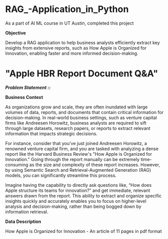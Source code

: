# RAG_-Application_in_Python
As a part of AI ML course in UT Austin, completed this project

**Objective**

Develop a RAG application to help business analysts efficiently extract key insights from extensive reports, such as How Apple is Organized for Innovation, enabling faster and more informed decision-making.

"Apple HBR Report Document Q&A"
==============================
**_Problem Statement ::_**

**Business Context**

As organizations grow and scale, they are often inundated with large volumes of data, reports, and documents that contain critical information for decision-making. In real-world business settings, such as venture capital firms like Andreesen Horowitz, business analysts are required to sift through large datasets, research papers, or reports to extract relevant information that impacts strategic decisions.

For instance, consider that you've just joined Andreesen Horowitz, a renowned venture capital firm, and you are tasked with analyzing a dense report like the Harvard Business Review's "How Apple is Organized for Innovation." Going through the report manually can be extremely time-consuming as the size and complexity of these report increases. However, by using Semantic Search and Retrieval-Augmented Generation (RAG) models, you can significantly streamline this process.

Imagine having the capability to directly ask questions like, “How does Apple structure its teams for innovation?” and get immediate, relevant answers drawn from the report. This ability to extract and organize specific insights quickly and accurately enables you to focus on higher-level analysis and decision-making, rather than being bogged down by information retrieval.

**Data Description**

How Apple is Organized for Innovation - An article of 11 pages in pdf format
